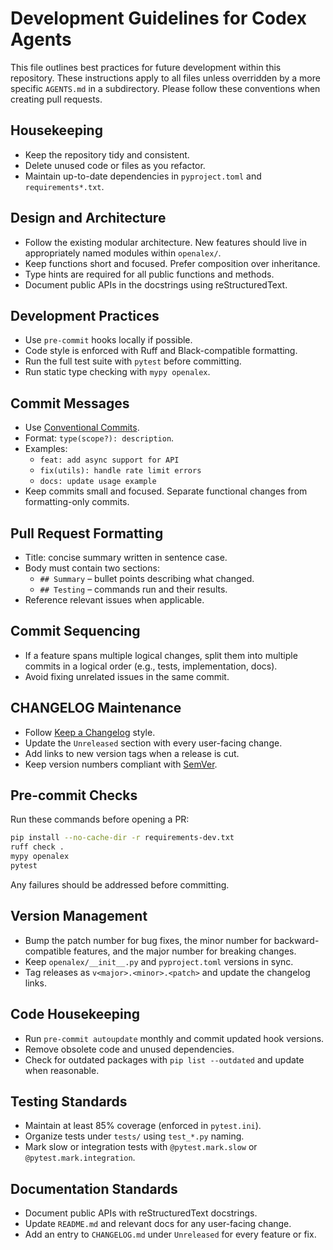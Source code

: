 # Development Guidelines for Codex Agents

This file outlines best practices for future development within this
repository. These instructions apply to all files unless overridden by a
more specific `AGENTS.md` in a subdirectory. Please follow these
conventions when creating pull requests.

## Housekeeping
- Keep the repository tidy and consistent.
- Delete unused code or files as you refactor.
- Maintain up-to-date dependencies in `pyproject.toml` and
  `requirements*.txt`.

## Design and Architecture
- Follow the existing modular architecture. New features should live in
  appropriately named modules within `openalex/`.
- Keep functions short and focused. Prefer composition over inheritance.
- Type hints are required for all public functions and methods.
- Document public APIs in the docstrings using reStructuredText.

## Development Practices
- Use `pre-commit` hooks locally if possible.
- Code style is enforced with Ruff and Black-compatible formatting.
- Run the full test suite with `pytest` before committing.
- Run static type checking with `mypy openalex`.

## Commit Messages
- Use [Conventional Commits](https://www.conventionalcommits.org/en/v1.0.0/).
- Format: `type(scope?): description`.
- Examples:
  - `feat: add async support for API`
  - `fix(utils): handle rate limit errors`
  - `docs: update usage example`
- Keep commits small and focused. Separate functional changes from
  formatting-only commits.

## Pull Request Formatting
- Title: concise summary written in sentence case.
- Body must contain two sections:
  - `## Summary` – bullet points describing what changed.
  - `## Testing` – commands run and their results.
- Reference relevant issues when applicable.

## Commit Sequencing
- If a feature spans multiple logical changes, split them into multiple
  commits in a logical order (e.g., tests, implementation, docs).
- Avoid fixing unrelated issues in the same commit.

## CHANGELOG Maintenance
- Follow [Keep a Changelog](https://keepachangelog.com/) style.
- Update the `Unreleased` section with every user-facing change.
- Add links to new version tags when a release is cut.
- Keep version numbers compliant with [SemVer](https://semver.org/).

## Pre-commit Checks
Run these commands before opening a PR:

```bash
pip install --no-cache-dir -r requirements-dev.txt
ruff check .
mypy openalex
pytest
```

Any failures should be addressed before committing.


## Version Management
- Bump the patch number for bug fixes, the minor number for backward-compatible features, and the major number for breaking changes.
- Keep `openalex/__init__.py` and `pyproject.toml` versions in sync.
- Tag releases as `v<major>.<minor>.<patch>` and update the changelog links.

## Code Housekeeping
- Run `pre-commit autoupdate` monthly and commit updated hook versions.
- Remove obsolete code and unused dependencies.
- Check for outdated packages with `pip list --outdated` and update when reasonable.

## Testing Standards
- Maintain at least 85% coverage (enforced in `pytest.ini`).
- Organize tests under `tests/` using `test_*.py` naming.
- Mark slow or integration tests with `@pytest.mark.slow` or `@pytest.mark.integration`.

## Documentation Standards
- Document public APIs with reStructuredText docstrings.
- Update `README.md` and relevant docs for any user-facing change.
- Add an entry to `CHANGELOG.md` under `Unreleased` for every feature or fix.


